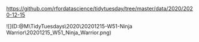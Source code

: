https://github.com/rfordatascience/tidytuesday/tree/master/data/2020/2020-12-15



![](D:\@M\TidyTuesdays\2020\20201215-W51-Ninja Warrior\20201215_W51_Ninja_Warrior.png)